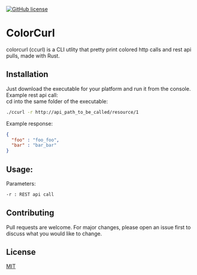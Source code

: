 [![GitHub license](https://img.shields.io/github/license/Naereen/StrapDown.js.svg)](https://github.com/Naereen/StrapDown.js/blob/master/LICENSE)
<br>

# ColorCurl

colorcurl (ccurl) is a CLI utlity that pretty print colored http calls and rest api pulls, made with Rust.

## Installation

Just download the executable for your platform and run it from the console.
Example rest api call:<br>
cd into the same folder of the executable:
```bash
./ccurl -r http://api_path_to_be_called/resource/1
```
Example response:

```json
{
  "foo" : "foo_foo",
  "bar" : "bar_bar"
}
```

## Usage:
Parameters:

```bash
-r : REST api call
```

## Contributing
Pull requests are welcome. For major changes, please open an issue first to discuss what you would like to change.

## License
[MIT](https://choosealicense.com/licenses/mit/)
